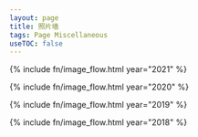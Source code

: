```yaml
---
layout: page
title: 照片墙
tags: Page Miscellaneous
useTOC: false
---
```

<style>
.row { display: flex; flex-wrap: wrap; padding: 0 4px; }

/* Create four equal columns that sits next to each other */
.column { flex: 25%; max-width: 25%; padding: 0 4px; }

.column img { margin: 1rem; vertical-align: middle; width: 100%; }

/* Responsive layout - makes a two column-layout instead of four columns */
@media screen and (max-width: 800px) {
  .column { flex: 50%; max-width: 50%; }
}

/* Responsive layout - makes the two columns stack on top of each other instead of next to each other */
@media screen and (max-width: 600px) {
  .column { flex: 100%; max-width: 100%;}
}
</style>

<!-- This Page is generated automatically using Liquid Template, the path of images is defined in _data/image_flow.json -->

{% include fn/image_flow.html year="2021" %}

{% include fn/image_flow.html year="2020" %}

{% include fn/image_flow.html year="2019" %}

{% include fn/image_flow.html year="2018" %}

